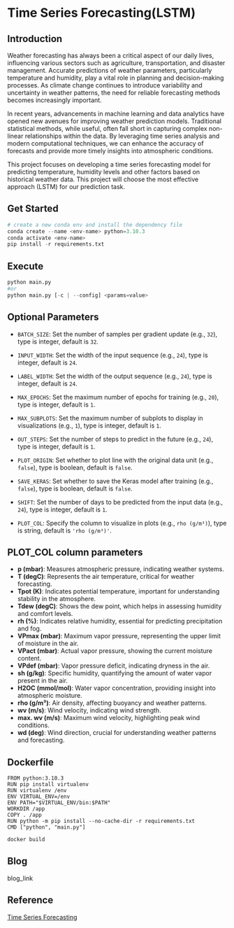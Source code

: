# Time Series Forecasting(LSTM)

## Introduction

Weather forecasting has always been a critical aspect of our daily lives, influencing various sectors such as agriculture, transportation, and disaster management. Accurate predictions of weather parameters, particularly temperature and humidity, play a vital role in planning and decision-making processes. As climate change continues to introduce variability and uncertainty in weather patterns, the need for reliable forecasting methods becomes increasingly important.

In recent years, advancements in machine learning and data analytics have opened new avenues for improving weather prediction models. Traditional statistical methods, while useful, often fall short in capturing complex non-linear relationships within the data. By leveraging time series analysis and modern computational techniques, we can enhance the accuracy of forecasts and provide more timely insights into atmospheric conditions.

This project focuses on developing a time series forecasting model for predicting temperature, humidity levels and other factors based on historical weather data. This project will choose the most effective approach (LSTM) for our prediction task.


## Get Started
```python
# create a new conda env and install the dependency file
conda create --name <env-name> python=3.10.3
conda activate <env-name>
pip install -r requirements.txt
```

## Execute
```python
python main.py
#or
python main.py [-c | --config] <params=value>
```

## Optional Parameters
- `BATCH_SIZE`: Set the number of samples per gradient update (e.g., `32`), type is integer, default is `32`.

- `INPUT_WIDTH`: Set the width of the input sequence (e.g., `24`), type is integer, default is `24`.

- `LABEL_WIDTH`: Set the width of the output sequence (e.g., `24`), type is integer, default is `24`.

- `MAX_EPOCHS`: Set the maximum number of epochs for training (e.g., `20`), type is integer, default is `1`.

- `MAX_SUBPLOTS`: Set the maximum number of subplots to display in visualizations (e.g., `1`), type is integer, default is `1`.

- `OUT_STEPS`: Set the number of steps to predict in the future (e.g., `24`), type is integer, default is `1`.

- `PLOT_ORIGIN`: Set whether to plot line with the original data unit (e.g., `false`), type is boolean, default is `false`.

- `SAVE_KERAS`: Set whether to save the Keras model after training (e.g., `false`), type is boolean, default is `false`.

- `SHIFT`: Set the number of days to be predicted from the input data (e.g., `24`), type is integer, default is `1`.
  
- `PLOT_COL`: Specify the column to visualize in plots (e.g., `rho (g/m³)`), type is string, default is `'rho (g/m³)'`.

## PLOT_COL column parameters
- **p (mbar)**: Measures atmospheric pressure, indicating weather systems.
- **T (degC)**: Represents the air temperature, critical for weather forecasting.
- **Tpot (K)**: Indicates potential temperature, important for understanding stability in the atmosphere.
- **Tdew (degC)**: Shows the dew point, which helps in assessing humidity and comfort levels.
- **rh (%)**: Indicates relative humidity, essential for predicting precipitation and fog.
- **VPmax (mbar)**: Maximum vapor pressure, representing the upper limit of moisture in the air.
- **VPact (mbar)**: Actual vapor pressure, showing the current moisture content.
- **VPdef (mbar)**: Vapor pressure deficit, indicating dryness in the air.
- **sh (g/kg)**: Specific humidity, quantifying the amount of water vapor present in the air.
- **H2OC (mmol/mol)**: Water vapor concentration, providing insight into atmospheric moisture.
- **rho (g/m³)**: Air density, affecting buoyancy and weather patterns.
- **wv (m/s)**: Wind velocity, indicating wind strength.
- **max. wv (m/s)**: Maximum wind velocity, highlighting peak wind conditions.
- **wd (deg)**: Wind direction, crucial for understanding weather patterns and forecasting.


## Dockerfile

```
FROM python:3.10.3
RUN pip install virtualenv
RUN virtualenv /env
ENV VIRTUAL_ENV=/env
ENV PATH="$VIRTUAL_ENV/bin:$PATH"
WORKDIR /app
COPY . /app
RUN python -m pip install --no-cache-dir -r requirements.txt
CMD ["python", "main.py"]
```

```bash
docker build
```

## Blog
blog_link

## Reference
[Time Series Forecasting](https://www.tensorflow.org/tutorials/structured_data/time_series)
